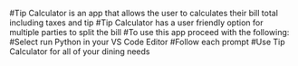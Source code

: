 #Tip Calculator is an app that allows the user to calculates their bill total including taxes and tip
#Tip Calculator has a user friendly option for multiple parties to split the bill 
#To use this app proceed with the following:
#Select run Python in your VS Code Editor
#Follow each prompt
#Use Tip Calculator for all of your dining needs